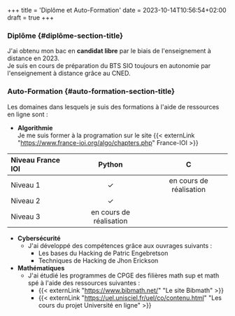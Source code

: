 +++
title = 'Diplôme et Auto-Formation'
date = 2023-10-14T10:56:54+02:00
draft = true
+++

### Diplôme {#diplôme-section-title}
J'ai obtenu mon bac en **candidat libre** par le biais de l'enseignement à distance en 2023.  
Je suis en cours de préparation du BTS SIO toujours en autonomie par l'enseignement à distance grâce au CNED.

### Auto-Formation {#auto-formation-section-title}
Les domaines dans lesquels je suis des formations à l'aide de ressources en ligne sont :
* **Algorithmie**  
Je me suis former à la programation sur le site {{< externLink "https://www.france-ioi.org/algo/chapters.php" France-IOI >}}


| Niveau France IOI  | Python        | C |
| :--------------- |:---------------:| :-----:|
| Niveau 1 |   ✓      |  en cours de réalisation |
| Niveau 2  | ✓            |    |
| Niveau 3  | en cours de réalisation          |    |
    
* **Cybersécurité**   
    * J'ai développé des compétences grâce aux ouvrages suivants :
        * Les bases du Hacking de Patric Engebretson
        * Techniques de Hacking de Jhon Erickson 
* **Mathématiques**   
    * J'ai étudié les programmes de CPGE des filières math sup et math spé à l'aide des ressources suivantes :  
        *  {{< externLink "https://www.bibmath.net/" "Le site Bibmath" >}}
        *  {{< externLink "https://uel.unisciel.fr/uel/co/contenu.html" "Les cours du projet Université en ligne" >}}






